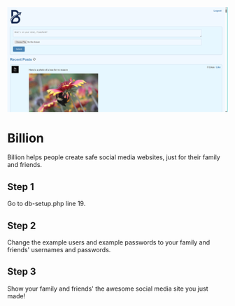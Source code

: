 <img src="./uploads/billionpromo.png">

# Billion
Billion helps people create safe social media websites, just for their family and friends.

## Step 1
Go to db-setup.php line 19.

## Step 2
Change the example users and example passwords to your family and friends' usernames and passwords. 

## Step 3
Show your family and friends' the awesome social media site you just made!
